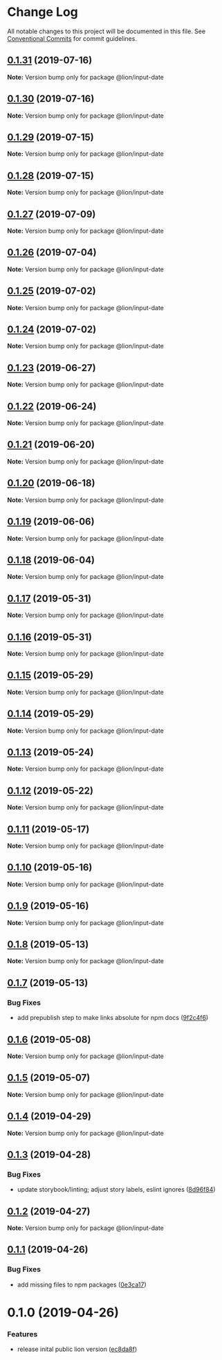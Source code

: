 # Change Log

All notable changes to this project will be documented in this file.
See [Conventional Commits](https://conventionalcommits.org) for commit guidelines.

## [0.1.31](https://github.com/ing-bank/lion/compare/@lion/input-date@0.1.30...@lion/input-date@0.1.31) (2019-07-16)

**Note:** Version bump only for package @lion/input-date





## [0.1.30](https://github.com/ing-bank/lion/compare/@lion/input-date@0.1.29...@lion/input-date@0.1.30) (2019-07-16)

**Note:** Version bump only for package @lion/input-date





## [0.1.29](https://github.com/ing-bank/lion/compare/@lion/input-date@0.1.28...@lion/input-date@0.1.29) (2019-07-15)

**Note:** Version bump only for package @lion/input-date





## [0.1.28](https://github.com/ing-bank/lion/compare/@lion/input-date@0.1.27...@lion/input-date@0.1.28) (2019-07-15)

**Note:** Version bump only for package @lion/input-date





## [0.1.27](https://github.com/ing-bank/lion/compare/@lion/input-date@0.1.26...@lion/input-date@0.1.27) (2019-07-09)

**Note:** Version bump only for package @lion/input-date





## [0.1.26](https://github.com/ing-bank/lion/compare/@lion/input-date@0.1.25...@lion/input-date@0.1.26) (2019-07-04)

**Note:** Version bump only for package @lion/input-date





## [0.1.25](https://github.com/ing-bank/lion/compare/@lion/input-date@0.1.24...@lion/input-date@0.1.25) (2019-07-02)

**Note:** Version bump only for package @lion/input-date





## [0.1.24](https://github.com/ing-bank/lion/compare/@lion/input-date@0.1.23...@lion/input-date@0.1.24) (2019-07-02)

**Note:** Version bump only for package @lion/input-date





## [0.1.23](https://github.com/ing-bank/lion/compare/@lion/input-date@0.1.22...@lion/input-date@0.1.23) (2019-06-27)

**Note:** Version bump only for package @lion/input-date





## [0.1.22](https://github.com/ing-bank/lion/compare/@lion/input-date@0.1.21...@lion/input-date@0.1.22) (2019-06-24)

**Note:** Version bump only for package @lion/input-date





## [0.1.21](https://github.com/ing-bank/lion/compare/@lion/input-date@0.1.20...@lion/input-date@0.1.21) (2019-06-20)

**Note:** Version bump only for package @lion/input-date





## [0.1.20](https://github.com/ing-bank/lion/compare/@lion/input-date@0.1.19...@lion/input-date@0.1.20) (2019-06-18)

**Note:** Version bump only for package @lion/input-date





## [0.1.19](https://github.com/ing-bank/lion/compare/@lion/input-date@0.1.18...@lion/input-date@0.1.19) (2019-06-06)

**Note:** Version bump only for package @lion/input-date





## [0.1.18](https://github.com/ing-bank/lion/compare/@lion/input-date@0.1.17...@lion/input-date@0.1.18) (2019-06-04)

**Note:** Version bump only for package @lion/input-date





## [0.1.17](https://github.com/ing-bank/lion/compare/@lion/input-date@0.1.16...@lion/input-date@0.1.17) (2019-05-31)

**Note:** Version bump only for package @lion/input-date





## [0.1.16](https://github.com/ing-bank/lion/compare/@lion/input-date@0.1.15...@lion/input-date@0.1.16) (2019-05-31)

**Note:** Version bump only for package @lion/input-date





## [0.1.15](https://github.com/ing-bank/lion/compare/@lion/input-date@0.1.14...@lion/input-date@0.1.15) (2019-05-29)

**Note:** Version bump only for package @lion/input-date





## [0.1.14](https://github.com/ing-bank/lion/compare/@lion/input-date@0.1.13...@lion/input-date@0.1.14) (2019-05-29)

**Note:** Version bump only for package @lion/input-date





## [0.1.13](https://github.com/ing-bank/lion/compare/@lion/input-date@0.1.12...@lion/input-date@0.1.13) (2019-05-24)

**Note:** Version bump only for package @lion/input-date





## [0.1.12](https://github.com/ing-bank/lion/compare/@lion/input-date@0.1.11...@lion/input-date@0.1.12) (2019-05-22)

**Note:** Version bump only for package @lion/input-date





## [0.1.11](https://github.com/ing-bank/lion/compare/@lion/input-date@0.1.10...@lion/input-date@0.1.11) (2019-05-17)

**Note:** Version bump only for package @lion/input-date





## [0.1.10](https://github.com/ing-bank/lion/compare/@lion/input-date@0.1.9...@lion/input-date@0.1.10) (2019-05-16)

**Note:** Version bump only for package @lion/input-date





## [0.1.9](https://github.com/ing-bank/lion/compare/@lion/input-date@0.1.8...@lion/input-date@0.1.9) (2019-05-16)

**Note:** Version bump only for package @lion/input-date





## [0.1.8](https://github.com/ing-bank/lion/compare/@lion/input-date@0.1.7...@lion/input-date@0.1.8) (2019-05-13)

**Note:** Version bump only for package @lion/input-date





## [0.1.7](https://github.com/ing-bank/lion/compare/@lion/input-date@0.1.6...@lion/input-date@0.1.7) (2019-05-13)


### Bug Fixes

* add prepublish step to make links absolute for npm docs ([9f2c4f6](https://github.com/ing-bank/lion/commit/9f2c4f6))





## [0.1.6](https://github.com/ing-bank/lion/compare/@lion/input-date@0.1.5...@lion/input-date@0.1.6) (2019-05-08)

**Note:** Version bump only for package @lion/input-date





## [0.1.5](https://github.com/ing-bank/lion/compare/@lion/input-date@0.1.4...@lion/input-date@0.1.5) (2019-05-07)

**Note:** Version bump only for package @lion/input-date





## [0.1.4](https://github.com/ing-bank/lion/compare/@lion/input-date@0.1.3...@lion/input-date@0.1.4) (2019-04-29)

**Note:** Version bump only for package @lion/input-date





## [0.1.3](https://github.com/ing-bank/lion/compare/@lion/input-date@0.1.2...@lion/input-date@0.1.3) (2019-04-28)


### Bug Fixes

* update storybook/linting; adjust story labels, eslint ignores ([8d96f84](https://github.com/ing-bank/lion/commit/8d96f84))





## [0.1.2](https://github.com/ing-bank/lion/compare/@lion/input-date@0.1.1...@lion/input-date@0.1.2) (2019-04-27)

**Note:** Version bump only for package @lion/input-date





## [0.1.1](https://github.com/ing-bank/lion/compare/@lion/input-date@0.1.0...@lion/input-date@0.1.1) (2019-04-26)


### Bug Fixes

* add missing files to npm packages ([0e3ca17](https://github.com/ing-bank/lion/commit/0e3ca17))





# 0.1.0 (2019-04-26)


### Features

* release inital public lion version ([ec8da8f](https://github.com/ing-bank/lion/commit/ec8da8f))
